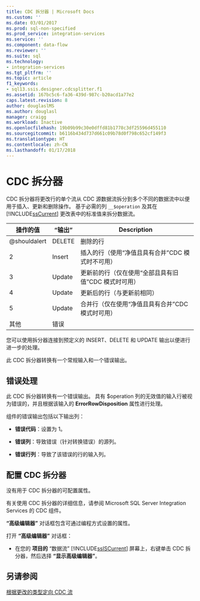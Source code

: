 ```yaml
---
title: CDC 拆分器 | Microsoft Docs
ms.custom: ''
ms.date: 03/01/2017
ms.prod: sql-non-specified
ms.prod_service: integration-services
ms.service: ''
ms.component: data-flow
ms.reviewer: ''
ms.suite: sql
ms.technology:
- integration-services
ms.tgt_pltfrm: ''
ms.topic: article
f1_keywords:
- sql13.ssis.designer.cdcsplitter.f1
ms.assetid: 167bc5c6-fa36-439d-987c-b20acd1a77e2
caps.latest.revision: 8
author: douglaslMS
ms.author: douglasl
manager: craigg
ms.workload: Inactive
ms.openlocfilehash: 19b09b99c30e0dffd81b1778c3df25596d455110
ms.sourcegitcommit: b6116b434d737d661c09b78d0f798c652cf149f3
ms.translationtype: HT
ms.contentlocale: zh-CN
ms.lasthandoff: 01/17/2018
---
```

# <a name="cdc-splitter"></a>CDC 拆分器
  CDC 拆分器将更改行的单个流从 CDC 源数据流拆分到多个不同的数据流中以便用于插入、更新和删除操作。 基于必需的列 `__$operation` 及其在 [!INCLUDE[ssCurrent](../../includes/sscurrent-md.md)] 更改表中的标准值来拆分数据流。  
  
|操作的值|“输出”|Description|  
|------------------------|------------|-----------------|  
|@shouldalert|DELETE|删除的行|  
|2|Insert|插入的行（使用“净值且具有合并”CDC 模式时不可用）|  
|3|Update|更新前的行（仅在使用“全部且具有旧值”CDC 模式时可用）|  
|4|Update|更新后的行（与更新前相同）|  
|5|Update|合并行（仅在使用“净值且具有合并”CDC 模式时可用）|  
|其他|错误||  
  
 您可以使用拆分器连接到预定义的 INSERT、DELETE 和 UPDATE 输出以便进行进一步的处理。  
  
 此 CDC 拆分器转换有一个常规输入和一个错误输出。  
  
## <a name="error-handling"></a>错误处理  
 此 CDC 拆分器转换有一个错误输出。 具有 $operation 列的无效值的输入行被视为错误的，并且根据该输入的 **ErrorRowDisposition** 属性进行处理。  
  
 组件的错误输出包括以下输出列：  
  
-   **错误代码**：设置为 1。  
  
-   **错误列**：导致错误（针对转换错误）的源列。  
  
-   **错误行列**：导致了该错误的行的输入列。  
  
## <a name="configuring-the-cdc-splitter"></a>配置 CDC 拆分器  
 没有用于 CDC 拆分器的可配置属性。  
  
 有关使用 CDC 拆分器的详细信息，请参阅 Microsoft SQL Server Integration Services 的 CDC 组件。  
  
 **“高级编辑器”** 对话框包含可通过编程方式设置的属性。  
  
 打开 **“高级编辑器”** 对话框：  
  
-   在您的 **项目的** “数据流” [!INCLUDE[ssISCurrent](../../includes/ssiscurrent-md.md)] 屏幕上，右键单击 CDC 拆分器，然后选择 **“显示高级编辑器”**。  
  
## <a name="see-also"></a>另请参阅  
 [根据更改的类型定向 CDC 流](../../integration-services/data-flow/direct-the-cdc-stream-according-to-the-type-of-change.md)  
  
  

